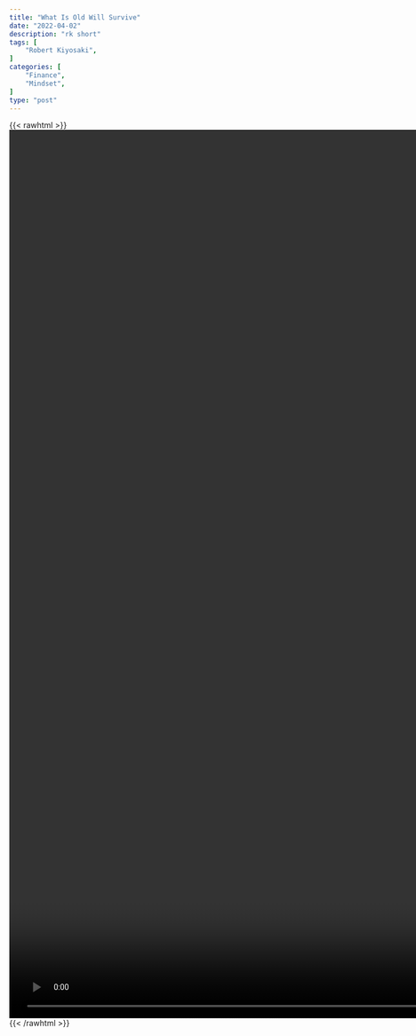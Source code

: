 ```yaml
---
title: "What Is Old Will Survive"
date: "2022-04-02"
description: "rk short"
tags: [
    "Robert Kiyosaki",
]
categories: [
    "Finance",
    "Mindset",
]
type: "post"
---
```

{{< rawhtml >}}
    <video style="height:40vh;width:auto" overflow="hidden" controls>
        <source src="https://clips.dev00ps.com/Robert%20Kiyosaki/Robert%20Kiyosaki%20Says%20%E2%80%9CBitcoin%20Will%20Not%20Survive%21%E2%80%9D.mp4" type="video/mp4"> 
    </video>
{{< /rawhtml >}}